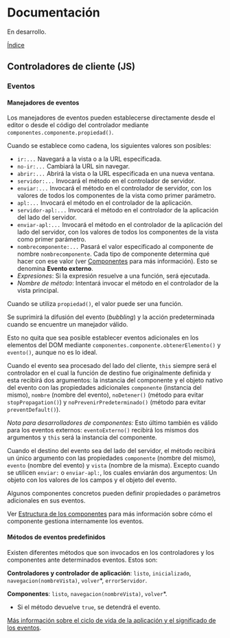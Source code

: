 # Documentación

En desarrollo.

[Índice](indice.md)

## Controladores de cliente (JS)

### Eventos

#### Manejadores de eventos

Los manejadores de eventos pueden establecerse directamente desde el editor o desde el código del controlador mediante `componentes.componente.propiedad()`.

Cuando se establece como cadena, los siguientes valores son posibles:

- `ir:...` Navegará a la vista o a la URL especificada.
- `no-ir:...` Cambiará la URL sin navegar.
- `abrir:...` Abrirá la vista o la URL especificada en una nueva ventana.
- `servidor:...` Invocará el método en el controlador de servidor.
- `enviar:...` Invocará el método en el controlador de servidor, con los valores de todos los componentes de la vista como primer parámetro.
- `apl:...` Invocará el método en el controlador de la aplicación.
- `servidor-apl:...` Invocará el método en el controlador de la aplicación del lado del servidor.
- `enviar-apl:...` Invocará el método en el controlador de la aplicación del lado del servidor, con los valores de todos los componentes de la vista como primer parámetro.
- `nombrecomponente:...` Pasará el valor especificado al componente de nombre `nombrecomponente`. Cada tipo de componente determina qué hacer con ese valor (ver [Componentes](../componentes.md) para más información). Esto se denomina **Evento externo**.
- *Expresiones*: Si la expresión resuelve a una función, será ejecutada.
- *Nombre de método*: Intentará invocar el método en el controlador de la vista principal.

Cuando se utiliza `propiedad()`, el valor puede ser una función.

Se suprimirá la difusión del evento (*bubbling*) y la acción predeterminada cuando se encuentre un manejador válido.

Esto no quita que sea posible establecer eventos adicionales en los elementos del DOM mediante `componentes.componente.obtenerElemento()` y `evento()`, aunque no es lo ideal.

Cuando el evento sea procesado del lado del cliente, `this` siempre será el controlador en el cual la función de destino fue originalmente definida y esta recibirá dos argumentos: la instancia del componente y el objeto nativo del evento con las propiedades adicionales `componente` (instancia del mismo), `nombre` (nombre del evento), `noDetener()` (método para evitar `stopPropagation()`) y `noPrevenirPredeterminado()` (método para evitar `preventDefault()`).

*Nota para desarrolladores de componentes:* Esto último también es válido para los eventos externos: `eventoExterno()` recibirá los mismos dos argumentos y `this` será la instancia del componente.

Cuando el destino del evento sea del lado del servidor, el método recibirá un único argumento con las propiedades `componente` (nombre del mismo), `evento` (nombre del evento) y `vista` (nombre de la misma). Excepto cuando se utilicen `enviar:` o `enviar-apl:`, los cuales enviarán dos argumentos: Un objeto con los valores de los campos y el objeto del evento.

Algunos componentes concretos pueden definir propiedades o parámetros adicionales en sus eventos.

Ver [Estructura de los componentes](../componentes-estructura.md) para más información sobre cómo el componente gestiona internamente los eventos.

#### Métodos de eventos predefinidos

Existen diferentes métodos que son invocados en los controladores y los componentes ante determinados eventos. Estos son:

**Controladores y controlador de aplicación**: `listo`, `inicializado`, `navegacion(nombreVista)`, `volver`*, `errorServidor`.

**Componentes**: `listo`, `navegacion(nombreVista)`, `volver`*.

* Si el método devuelve `true`, se detendrá el evento.

[Más información sobre el ciclo de vida de la aplicación y el significado de los eventos](aplicacion.md).